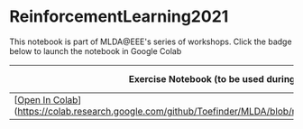 # ReinforcementLearning2021

This notebook is part of MLDA@EEE's series of workshops. Click the badge below to launch the notebook in Google Colab

Exercise Notebook (to be used during the workshop) | Solution Notebook
---------------------------------------------------|--------------------
[[Open In Colab](https://colab.research.google.com/assets/colab-badge.svg)](https://colab.research.google.com/github/Toefinder/MLDA/blob/main/ReinforcementLearning2021/rl.ipynb) | [[Open In Colab](https://colab.research.google.com/assets/colab-badge.svg)]()
